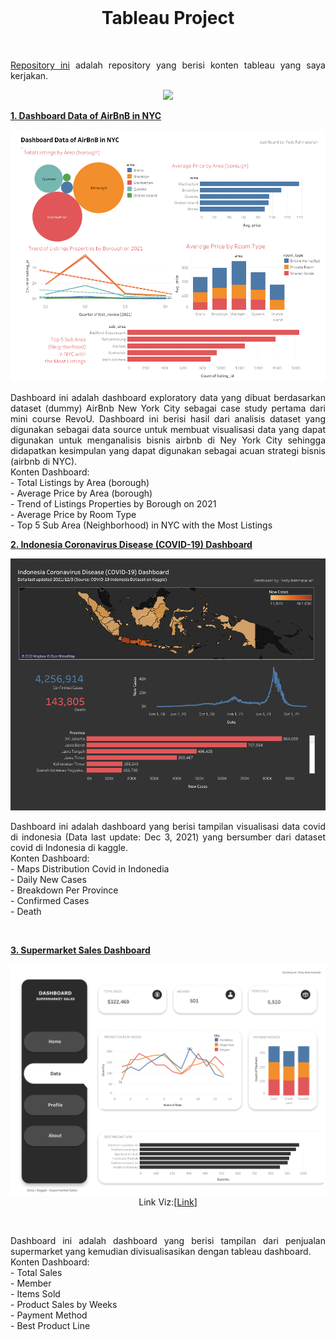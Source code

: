 <br />

<p align="center">
  <b><h1 align="center">Tableau Project</h1></b>
</p>

<br />

<p align="justify">
  <a href="https://github.com/fedyrahmatullah/Tableau/">Repository ini</a> adalah repository yang berisi konten tableau yang saya kerjakan.
</p>

<p align="center">
  <a href='https://public.tableau.com/app/profile/fedy.rahmatullah'><img src="https://avatars.githubusercontent.com/u/828667?s=200&v=4"></a>
</p>

<p align="justify">
  <b><a href="https://github.com/fedyrahmatullah/Dashboard-Data-of-NYC-Airbnb">1. Dashboard Data of AirBnB in NYC</a></b>
</p>
<p align="center">
  <a href='https://public.tableau.com/app/profile/fedy.rahmatullah/viz/DashboardDataofAirBnBinNYC/ExploratoryDataofAirbnbNY'><img src="https://github.com/fedyrahmatullah/Dashboard-Data-of-NYC-Airbnb/blob/main/IMG/Exploratory%20Data%20of%20Airbnb%20NY.png?raw=true"></a>
</p>
<p align="justify">
  Dashboard ini adalah dashboard exploratory data yang dibuat berdasarkan dataset (dummy) AirBnb New York City sebagai case study pertama dari mini course RevoU.
  Dashboard ini berisi hasil dari analisis dataset yang digunakan sebagai data source untuk membuat visualisasi data yang dapat digunakan untuk menganalisis bisnis airbnb di Ney York City sehingga didapatkan kesimpulan yang dapat digunakan sebagai acuan strategi bisnis (airbnb di NYC).<br>
Konten Dashboard:<br>
- Total Listings by Area (borough)<br>
-  Average Price by Area (borough)<br>
- Trend of Listings Properties by Borough on 2021<br>
- Average Price by Room Type<br>
- Top 5 Sub Area (Neighborhood) in NYC with the Most Listings<br>
</p>

<p align="justify">
  <b><a href="https://github.com/fedyrahmatullah/Indonesia-Covid-Dashboard-Tableau">2. Indonesia Coronavirus Disease (COVID-19) Dashboard</a></b>
</p>
<p align="center">
  <a href='https://public.tableau.com/app/profile/fedy.rahmatullah/viz/IndonesiaCoronavirusDiseaseCOVID-19Dashboard/Covid-19Dashboard'><img src="https://github.com/fedyrahmatullah/Indonesia-Covid-Dashboard-Tableau/blob/main/Covid-19%20Dashboard%20dark.png?raw=true"></a>
</p>
<p align="justify">
  Dashboard ini adalah dashboard yang berisi tampilan visualisasi data covid di indonesia (Data last update: Dec 3, 2021) yang bersumber dari dataset covid di Indonesia di kaggle.<br>
Konten Dashboard:<br>
- Maps Distribution Covid in Indonedia<br>
- Daily New Cases<br>
- Breakdown Per Province<br>
- Confirmed Cases<br>
- Death<br>
</p>
<br>
<p align="justify">
  <b><a href="https://github.com/fedyrahmatullah/Indonesia-Covid-Dashboard-Tableau">3. Supermarket Sales Dashboard</a></b>
</p>
<p align="center">
  <a href='https://public.tableau.com/app/profile/fedy.rahmatullah/viz/DashboardTesting_16492927591580/SALESDASHBOARD'><img src="https://github.com/fedyrahmatullah/Tableau/blob/main/Supermarket%20Sales/SALES%20DASHBOARD.png?raw=true"></a>
  <br>
  Link Viz:[<a href="https://public.tableau.com/app/profile/fedy.rahmatullah/viz/DashboardTesting_16492927591580/SALESDASHBOARD">Link</a>]
</p>
<br>
<p align="justify">
  Dashboard ini adalah dashboard yang berisi tampilan dari penjualan supermarket yang kemudian divisualisasikan dengan tableau dashboard.<br>
Konten Dashboard:<br>
- Total Sales <br>
- Member<br>
- Items Sold<br>
- Product Sales by Weeks<br>
- Payment Method<br>
- Best Product Line<br>
</p>

